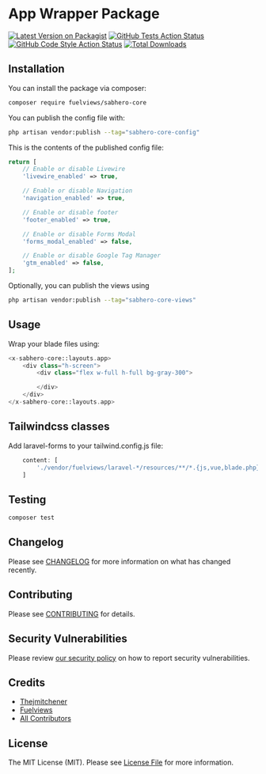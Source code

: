 # App Wrapper Package

[![Latest Version on Packagist](https://img.shields.io/packagist/v/fuelviews/sabhero-core.svg?style=flat-square)](https://packagist.org/packages/fuelviews/sabhero-core)
[![GitHub Tests Action Status](https://img.shields.io/github/actions/workflow/status/fuelviews/sabhero-core/run-tests.yml?branch=main&label=tests&style=flat-square)](https://github.com/fuelviews/sabhero-core/actions?query=workflow%3Arun-tests+branch%3Amain)
[![GitHub Code Style Action Status](https://img.shields.io/github/actions/workflow/status/fuelviews/sabhero-core/fix-php-code-style-issues.yml?label=code%20style&style=flat-square)](https://github.com/fuelviews/sabhero-core/actions?query=workflow%3A"Fix+PHP+code+style+issues")
[![Total Downloads](https://img.shields.io/packagist/dt/fuelviews/sabhero-core.svg?style=flat-square)](https://packagist.org/packages/fuelviews/sabhero-core)

## Installation

You can install the package via composer:

```bash
composer require fuelviews/sabhero-core
```

You can publish the config file with:

```bash
php artisan vendor:publish --tag="sabhero-core-config"
```

This is the contents of the published config file:

```php
return [
    // Enable or disable Livewire
    'livewire_enabled' => true,

    // Enable or disable Navigation
    'navigation_enabled' => true,

    // Enable or disable footer
    'footer_enabled' => true,

    // Enable or disable Forms Modal
    'forms_modal_enabled' => false,

    // Enable or disable Google Tag Manager
    'gtm_enabled' => false,
];
```

Optionally, you can publish the views using

```bash
php artisan vendor:publish --tag="sabhero-core-views"
```

## Usage

Wrap your blade files using:

```php
<x-sabhero-core::layouts.app>
    <div class="h-screen">
        <div class="flex w-full h-full bg-gray-300">

        </div>
    </div>
</x-sabhero-core::layouts.app>
```

## Tailwindcss classes

Add laravel-forms to your tailwind.config.js file:

```javascript
    content: [
        './vendor/fuelviews/laravel-*/resources/**/*.{js,vue,blade.php}',
    ]
```

## Testing

```bash
composer test
```

## Changelog

Please see [CHANGELOG](CHANGELOG.md) for more information on what has changed recently.

## Contributing

Please see [CONTRIBUTING](CONTRIBUTING.md) for details.

## Security Vulnerabilities

Please review [our security policy](../../security/policy) on how to report security vulnerabilities.

## Credits

- [Thejmitchener](https://github.com/thejmitchener)
- [Fuelviews](https://github.com/fuelviews)
- [All Contributors](../../contributors)

## License

The MIT License (MIT). Please see [License File](LICENSE.md) for more information.
